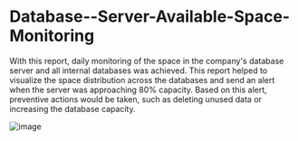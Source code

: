 # Database--Server-Available-Space-Monitoring

With this report, daily monitoring of the space in the company's database server and all internal databases was achieved. This report helped to visualize the space distribution across the databases and send an alert when the server was approaching 80% capacity. Based on this alert, preventive actions would be taken, such as deleting unused data or increasing the database capacity.

![image](https://github.com/user-attachments/assets/426f5585-5f6e-48a1-b423-bc019b8c2ebd)
